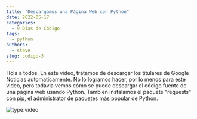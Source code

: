 ```yaml
---
title: "Descargamos una Página Web con Python"
date: 2022-05-17
categories:
  - 9 Días de Código
tags:
  - python
authors:
  - steve
slug: codigo-3
---
```


Hola a todos. En este video, tratamos de descargar los titulares de Google Noticias automaticamente. No lo logramos hacer, por lo menos para este video, pero todavia vemos cómo se puede descargar el código fuente de una página web usando Python. Tambien instalamos el paquete "requests" con pip, el administrator de paquetes más popular de Python.

<!-- more -->

![type:video](https://www.youtube.com/embed/oPaXS6d30pM)
